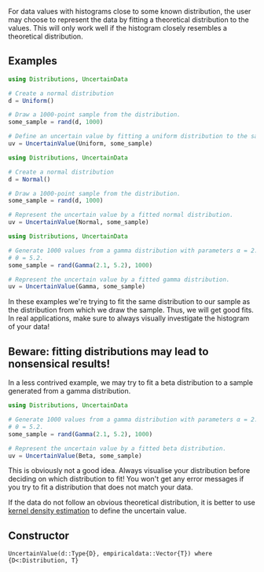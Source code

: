 For data values with histograms close to some known distribution, the user
may choose to represent the data by fitting a theoretical distribution to the
values. This will only work well if the histogram closely resembles a
theoretical distribution.


## Examples

``` julia tab="Uniform"
using Distributions, UncertainData

# Create a normal distribution
d = Uniform()

# Draw a 1000-point sample from the distribution.
some_sample = rand(d, 1000)

# Define an uncertain value by fitting a uniform distribution to the sample.
uv = UncertainValue(Uniform, some_sample)
```

``` julia tab="Normal"
using Distributions, UncertainData

# Create a normal distribution
d = Normal()

# Draw a 1000-point sample from the distribution.
some_sample = rand(d, 1000)

# Represent the uncertain value by a fitted normal distribution.
uv = UncertainValue(Normal, some_sample)
```

``` julia tab="Gamma"
using Distributions, UncertainData

# Generate 1000 values from a gamma distribution with parameters α = 2.1,
# θ = 5.2.
some_sample = rand(Gamma(2.1, 5.2), 1000)

# Represent the uncertain value by a fitted gamma distribution.
uv = UncertainValue(Gamma, some_sample)
```
In these examples we're trying to fit the same distribution to our sample
as the distribution from which we draw the sample. Thus, we will get good fits.
In real applications, make sure to always visually investigate the histogram
of your data!


## Beware: fitting distributions may lead to nonsensical results!
In a less contrived example, we may try to fit a beta distribution to a sample
generated from a gamma distribution.


``` julia
using Distributions, UncertainData

# Generate 1000 values from a gamma distribution with parameters α = 2.1,
# θ = 5.2.
some_sample = rand(Gamma(2.1, 5.2), 1000)

# Represent the uncertain value by a fitted beta distribution.
uv = UncertainValue(Beta, some_sample)
```

This is obviously not a good idea. Always visualise your distribution before
deciding on which distribution to fit! You won't get any error messages if you
try to fit a distribution that does not match your data.

If the data do not follow an obvious theoretical distribution, it is better to
use [kernel density estimation](uncertainvalue_kde.md) to define the uncertain
value.


## Constructor


```@docs
UncertainValue(d::Type{D}, empiricaldata::Vector{T}) where {D<:Distribution, T}
```
